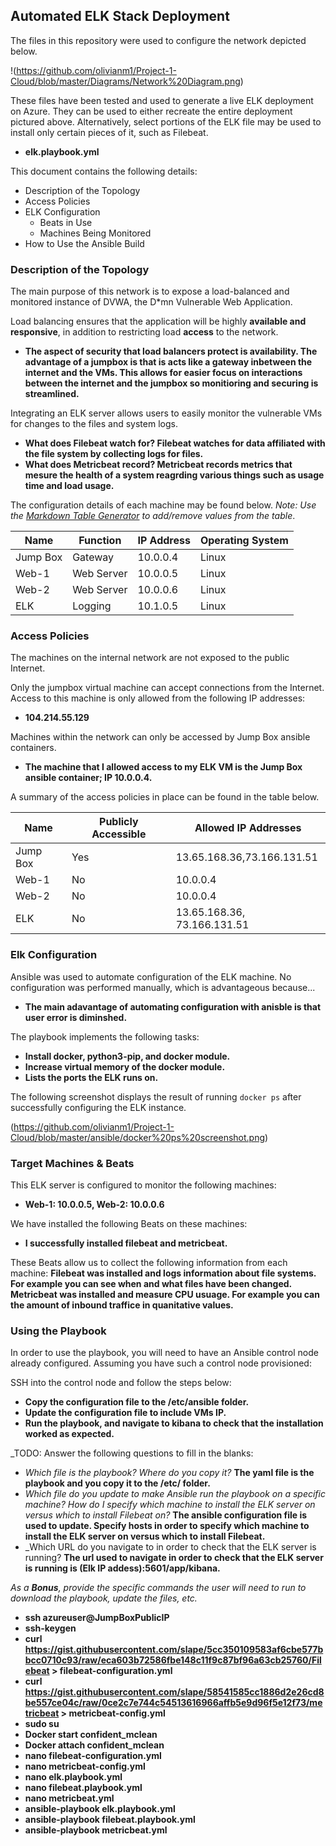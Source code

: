 ## Automated ELK Stack Deployment

The files in this repository were used to configure the network depicted below.

!(https://github.com/olivianm1/Project-1-Cloud/blob/master/Diagrams/Network%20Diagram.png)

These files have been tested and used to generate a live ELK deployment on Azure. They can be used to either recreate the entire deployment pictured above. Alternatively, select portions of the ELK file may be used to install only certain pieces of it, such as Filebeat.

  - __elk.playbook.yml__

This document contains the following details:
- Description of the Topology
- Access Policies
- ELK Configuration
  - Beats in Use
  - Machines Being Monitored
- How to Use the Ansible Build


### Description of the Topology

The main purpose of this network is to expose a load-balanced and monitored instance of DVWA, the D*mn Vulnerable Web Application.

Load balancing ensures that the application will be highly __available and responsive__, in addition to restricting load __access__ to the network.
- __The aspect of security that load balancers protect is availability. The advantage of a jumpbox is that is acts like a gateway inbetween the internet and the VMs. This allows for easier focus on interactions between the internet and the jumpbox so monitioring and securing is streamlined.__

Integrating an ELK server allows users to easily monitor the vulnerable VMs for changes to the files and system logs.
- __What does Filebeat watch for? Filebeat watches for data affiliated with the file system by collecting logs for files.__
- __What does Metricbeat record? Metricbeat records metrics that mesure the health of a system reagrding various things such as usage time and load usage.__

The configuration details of each machine may be found below.
_Note: Use the [Markdown Table Generator](http://www.tablesgenerator.com/markdown_tables) to add/remove values from the table_.

| Name     | Function | IP Address | Operating System |
|----------|----------|------------|------------------|
| Jump Box | Gateway  | 10.0.0.4   | Linux            |
| Web-1    |Web Server| 10.0.0.5   | Linux            |
| Web-2    |Web Server| 10.0.0.6   | Linux            |
| ELK      | Logging  | 10.1.0.5   | Linux            |

### Access Policies

The machines on the internal network are not exposed to the public Internet. 

Only the jumpbox virtual machine can accept connections from the Internet. Access to this machine is only allowed from the following IP addresses:
- __104.214.55.129__

Machines within the network can only be accessed by Jump Box ansible containers.
- __The machine that I allowed access to my ELK VM is the Jump Box ansible container; IP 10.0.0.4.__

A summary of the access policies in place can be found in the table below.

| Name     | Publicly Accessible | Allowed IP Addresses               |
|----------|---------------------|------------------------------------|
| Jump Box | Yes                 | 13.65.168.36,73.166.131.51         |
|Web-1	   | No                  | 10.0.0.4                           |
|Web-2     | No                  | 10.0.0.4                           |
|ELK       | No			             | 13.65.168.36, 73.166.131.51        |

### Elk Configuration

Ansible was used to automate configuration of the ELK machine. No configuration was performed manually, which is advantageous because... 
- __The main adavantage of automating configuration with anisble is that user error is diminshed.__

The playbook implements the following tasks:
- __Install docker, python3-pip, and docker module.__
- __Increase virtual memory of the docker module.__
- __Lists the ports the ELK runs on.__ 

The following screenshot displays the result of running `docker ps` after successfully configuring the ELK instance.

(https://github.com/olivianm1/Project-1-Cloud/blob/master/ansible/docker%20ps%20screenshot.png)

### Target Machines & Beats
This ELK server is configured to monitor the following machines:
- __Web-1: 10.0.0.5, Web-2: 10.0.0.6__

We have installed the following Beats on these machines:
- __I successfully installed filebeat and metricbeat.__

These Beats allow us to collect the following information from each machine:
__Filebeat was installed and logs information about file systems. For example you can see when and what files have been changed.__
__Metricbeat was installed and measure CPU usuage. For example you can the amount of inbound traffice in quanitative values.__

### Using the Playbook
In order to use the playbook, you will need to have an Ansible control node already configured. Assuming you have such a control node provisioned: 

SSH into the control node and follow the steps below:
- __Copy the configuration file to the /etc/ansible folder.__
- __Update the configuration file to include VMs IP.__
- __Run the playbook, and navigate to kibana to check that the installation worked as expected.__

_TODO: Answer the following questions to fill in the blanks:
- _Which file is the playbook? Where do you copy it?_ __The yaml file is the playbook and you copy it to the /etc/ folder.__
- _Which file do you update to make Ansible run the playbook on a specific machine? How do I specify which machine to install the ELK server on versus which to install Filebeat on?_ __The ansible configuration file is used to update. Specify hosts in order to specify which machine to install the ELK server on versus which to install Filebeat.__
- _Which URL do you navigate to in order to check that the ELK server is running? __The url used to navigate in order to check that the ELK server is running is (Elk IP addess):5601/app/kibana.__

_As a **Bonus**, provide the specific commands the user will need to run to download the playbook, update the files, etc._
- __ssh azureuser@JumpBoxPublicIP__
 - __ssh-keygen__
 - __curl https://gist.githubusercontent.com/slape/5cc350109583af6cbe577bbcc0710c93/raw/eca603b72586fbe148c11f9c87bf96a63cb25760/Filebeat > filebeat-configuration.yml__
 - __curl https://gist.githubusercontent.com/slape/58541585cc1886d2e26cd8be557ce04c/raw/0ce2c7e744c54513616966affb5e9d96f5e12f73/metricbeat > metricbeat-config.yml__
 - __sudo su__
 - __Docker start confident_mclean__
 - __Docker attach confident_mclean__
 - __nano filebeat-configuration.yml__
 - __nano metricbeat-config.yml__
 - __nano elk.playbook.yml__
 - __nano filebeat.playbook.yml__
 - __nano metricbeat.yml__
 - __ansible-playbook elk.playbook.yml__
 - __ansible-playbook filebeat.playbook.yml__
 - __ansible-playbook metricbeat.yml__
